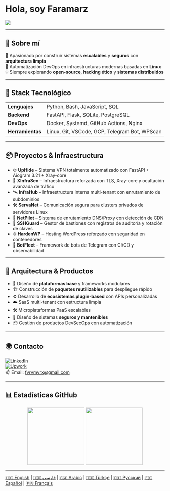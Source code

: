 <!-- GitHub Profile README by Faramarz Derakhshani -->
<h1 align="left">Hola, soy Faramarz</h1>

<p align="left">
  <img src="https://readme-typing-svg.herokuapp.com/?lines=Desarrollador+Full-Stack;Ingeniero+DevOps;Experto+en+automatización+Linux;Amante+de+la+arquitectura+limpia;Explorador+de+ciberseguridad&left=true&width=700&height=45">
</p>

---

## 🚀 Sobre mí

🎯 Apasionado por construir sistemas **escalables** y **seguros** con **arquitectura limpia**  
🔧 Automatización DevOps en infraestructuras modernas basadas en **Linux**  
💡 Siempre explorando **open-source**, **hacking ético** y **sistemas distribuidos**

---

## 🧰 Stack Tecnológico

<table>
<tr>
  <td><strong>Lenguajes</strong></td>
  <td>Python, Bash, JavaScript, SQL</td>
</tr>
<tr>
  <td><strong>Backend</strong></td>
  <td>FastAPI, Flask, SQLite, PostgreSQL</td>
</tr>
<tr>
  <td><strong>DevOps</strong></td>
  <td>Docker, Systemd, GitHub Actions, Nginx</td>
</tr>
<tr>
  <td><strong>Herramientas</strong></td>
  <td>Linux, Git, VSCode, GCP, Telegram Bot, WPScan</td>
</tr>
</table>

---

## 📦 Proyectos & Infraestructura

- ⚙️ **UpHide** – Sistema VPN totalmente automatizado con FastAPI + Aiogram 3.21 + Xray-core  
- 🧠 **XInfraSec** – Infraestructura reforzada con TLS, Xray-core y ocultación avanzada de tráfico  
- 🛰️ **InfraHub** – Infraestructura interna multi-tenant con enrutamiento de subdominios  
- 🛠️ **ServaNet** – Comunicación segura para clusters privados de servidores Linux  
- 🧭 **NetPilot** – Sistema de enrutamiento DNS/Proxy con detección de CDN  
- 🔐 **SSHGuard** – Gestor de bastiones con registros de auditoría y rotación de claves  
- 🌐 **HardenWP** – Hosting WordPress reforzado con seguridad en contenedores  
- 🤖 **BotFleet** – Framework de bots de Telegram con CI/CD y observabilidad

---

## 🧩 Arquitectura & Productos

- 🧱 Diseño de **plataformas base** y frameworks modulares  
- 🏗️ Construcción de **paquetes reutilizables** para despliegue rápido  
- ⚙️ Desarrollo de **ecosistemas plugin-based** con APIs personalizadas  
- ☁️ SaaS multi-tenant con estructura limpia  
- 🛠️ Microplataformas PaaS escalables  
- 🧠 Diseño de sistemas **seguros y mantenibles**  
- 📦 Gestión de productos DevSecOps con automatización

---

## 🌍 Contacto

[![LinkedIn](https://img.shields.io/badge/LinkedIn-Perfil-blue?style=flat&logo=linkedin)](https://www.linkedin.com/in/faramarz-derakhshani)  
[![Upwork](https://img.shields.io/badge/Upwork-Freelancer-brightgreen?style=flat&logo=upwork)](https://www.upwork.com/freelancers/~01b0220ff9466dec7f)  
📫 Email: fvrvmvrx@gmail.com

---

## 📊 Estadísticas GitHub

<p align="center">
  <img src="https://github-readme-stats.vercel.app/api?username=faramarzderakhshani&show_icons=true&theme=tokyonight" height="180" />
  <img src="https://github-readme-stats.vercel.app/api/top-langs/?username=faramarzderakhshani&layout=compact&theme=tokyonight" height="180"/>
</p>

---

[🇺🇸 English](./README.md) | [🇮🇷 فارسی](./README.fa.md) | [🇸🇦 Arabic](./README.ar.md) | [🇹🇷 Türkçe](./README.tr.md) | [🇷🇺 Русский](./README.ru.md) | [🇪🇸 Español](./README.es.md) | [🇫🇷 Français](./README.fr.md)
